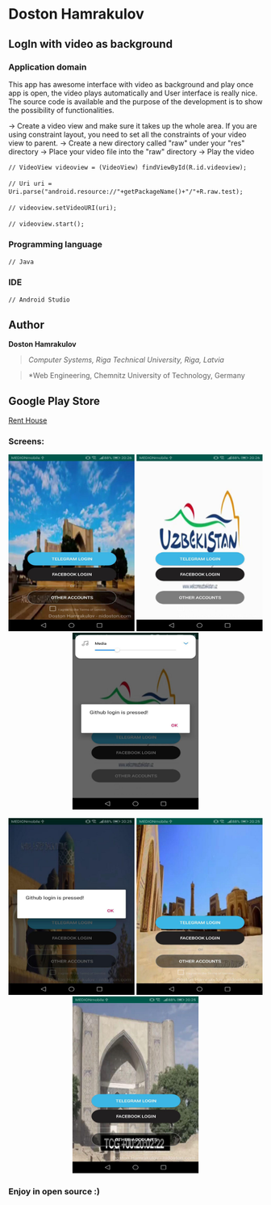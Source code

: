 # Doston Hamrakulov

## LogIn with video as background
### Application domain  
This app has awesome interface with video as background and play once app is open, the video plays automatically and User interface is really nice. The source code is available and the purpose of the development is to show the possibility of functionalities.


-> Create a video view and make sure it takes up the whole area. If you are using constraint layout, you need to set all the constraints of your video view to parent.
-> Create a new directory called "raw" under your "res" directory
-> Place your video file into the "raw" directory
-> Play the video

``` [code]
// VideoView videoview = (VideoView) findViewById(R.id.videoview);

// Uri uri = Uri.parse("android.resource://"+getPackageName()+"/"+R.raw.test);

// videoview.setVideoURI(uri);

// videoview.start();
```


### Programming language
```[java]
// Java 
```

### IDE
```[androidstudio]
// Android Studio
```

## Author
**Doston Hamrakulov**
>*Computer Systems, Riga Technical University, Riga, Latvia*

>*Web Engineering, Chemnitz University of Technology, Germany


## Google Play Store

<a href="https://play.google.com/store/apps/details?id=rtu.group.adaptive.renthouse">Rent House</a>


### Screens:


<p align="center">
	<img width="250px" height="350px" src="https://github.com/dostonhamrakulov/Android-LogIn---with-video-as-background/blob/master/Images/1.jpg" />
<img width="250px" height="350px" src="https://github.com/dostonhamrakulov/Android-LogIn---with-video-as-background/blob/master/Images/2.jpg" />
<img width="250px" height="350px" src="https://github.com/dostonhamrakulov/Android-LogIn---with-video-as-background/blob/master/Images/3.jpg" />
</p>

<p align="center">
	<img width="250px" height="350px" src="https://github.com/dostonhamrakulov/Android-LogIn---with-video-as-background/blob/master/Images/4.jpg" />
<img width="250px" height="350px" src="https://github.com/dostonhamrakulov/Android-LogIn---with-video-as-background/blob/master/Images/5.jpg" />
<img width="250px" height="350px" src="https://github.com/dostonhamrakulov/Android-LogIn---with-video-as-background/blob/master/Images/6.jpg" />
</p>


### Enjoy in open source :)
